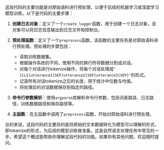 
这段代码的主要功能是对原始语料进行预处理，以便于后续的机器学习或深度学习模型训练。以下是代码的主要步骤：

1. **创建日志对象**：定义了一个`create_logger`函数，用于创建一个日志对象，该对象可以将日志信息输出到日志文件和控制台。

2. **预处理函数**：定义了一个`preprocess`函数，该函数的主要任务是对原始语料进行预处理。预处理的步骤包括：
    - 读取训练数据集。
    - 根据操作系统的不同，使用不同的换行符将数据分割成对话。
    - 对每个对话进行tokenize操作，将每个对话处理成`"[CLS]utterance1[SEP]utterance2[SEP]utterance3[SEP]"`的形式。
    - 记录所有对话tokenize之后的长度，用于统计中位数与均值。
    - 将处理后的对话数据保存到指定的路径。

3. **命令行参数解析**：使用`argparse`库解析命令行参数，包括词表路径、日志路径、训练数据路径和保存路径等。

4. **主函数**：在主函数中调用了`preprocess`函数，开始对原始语料进行预处理。

总的来说，这段代码的主要目的是将原始的文本数据转化为模型可以理解的形式，即tokenize的形式，为后续的模型训练做准备。这是自然语言处理任务中常见的一步。希望这个概述能帮助你理解这段代码的功能。如果你有其他问题，欢迎随时提问。